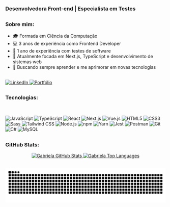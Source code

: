 ### Desenvolvedora Front-end | Especialista em Testes
##

### Sobre mim:

- 🎓 Formada em Ciência da Computação
- 💻 3 anos de experiência como Frontend Developer
- 📱 1 ano de experiência com testes de software
- 🔎 Atualmente focada em Next.js, TypeScript e desenvolvimento de sistemas web
- 🎯 Buscando sempre aprender e me aprimorar em novas tecnologias
  
<br>

<div>
  <a href="https://www.linkedin.com/in/gabrielajussana" target="_blank">
    <img src="https://img.shields.io/badge/-LinkedIn-%230077B5?style=for-the-badge&logo=linkedin&logoColor=white" alt="LinkedIn">
  </a> 
  <a href="https://gabrielajussana.netlify.app" target="_blank">
    <img src="https://img.shields.io/badge/-Portfólio-000?style=for-the-badge&logo=web&logoColor=white" alt="Portfólio">
  </a>
</div>

##

###  Tecnologias:

<div style="display: inline_block"><br>
  <p align="left">
    <img src="https://cdn.jsdelivr.net/gh/devicons/devicon/icons/javascript/javascript-original.svg" width="40" height="40" alt="JavaScript" />
    <img src="https://cdn.jsdelivr.net/gh/devicons/devicon/icons/typescript/typescript-original.svg" width="40" height="40" alt="TypeScript" />
    <img src="https://cdn.jsdelivr.net/gh/devicons/devicon/icons/react/react-original.svg" width="40" height="40" alt="React" />
    <img src="https://cdn.jsdelivr.net/gh/devicons/devicon/icons/nextjs/nextjs-original.svg" width="40" height="40" alt="Next.js" />
    <img src="https://cdn.jsdelivr.net/gh/devicons/devicon/icons/vuejs/vuejs-original.svg" width="40" height="40" alt="Vue.js" />
    <img src="https://cdn.jsdelivr.net/gh/devicons/devicon/icons/html5/html5-original.svg" width="40" height="40" alt="HTML5" />
    <img src="https://cdn.jsdelivr.net/gh/devicons/devicon/icons/css3/css3-original.svg" width="40" height="40" alt="CSS3" />
    <img src="https://cdn.jsdelivr.net/gh/devicons/devicon/icons/sass/sass-original.svg" width="40" height="40" alt="Sass" />
    <img src="https://cdn.jsdelivr.net/gh/devicons/devicon/icons/tailwindcss/tailwindcss-original.svg" width="40" height="40" alt="Tailwind CSS" />
    <img src="https://cdn.jsdelivr.net/gh/devicons/devicon/icons/nodejs/nodejs-original.svg" width="40" height="40" alt="Node.js" />
    <img src="https://cdn.jsdelivr.net/gh/devicons/devicon/icons/npm/npm-original-wordmark.svg" width="40" height="40" alt="npm" />
    <img src="https://cdn.jsdelivr.net/gh/devicons/devicon/icons/yarn/yarn-original.svg" width="40" height="40" alt="Yarn" />
    <img src="https://cdn.jsdelivr.net/gh/devicons/devicon/icons/jest/jest-plain.svg" width="40" height="40" alt="Jest" />
    <img src="https://cdn.jsdelivr.net/gh/devicons/devicon/icons/postman/postman-original.svg" width="40" height="40" alt="Postman" />
    <img src="https://cdn.jsdelivr.net/gh/devicons/devicon/icons/git/git-original.svg" width="40" height="40" alt="Git" />
    <img src="https://cdn.jsdelivr.net/gh/devicons/devicon/icons/csharp/csharp-original.svg" width="40" height="40" alt="C#" />
    <img src="https://cdn.jsdelivr.net/gh/devicons/devicon/icons/mysql/mysql-original.svg" width="40" height="40" alt="MySQL" />
  </p>
</div>

##

###  GitHub Stats:

<div align="center">
  <a href="https://github.com/gabrielajussana">
    <img height="180em" src="https://github-readme-stats.vercel.app/api?username=gabrielajussana&show_icons=true&theme=onedark&include_all_commits=true&count_private=true" alt="Gabriela GitHub Stats"/>
    <img height="180em" src="https://github-readme-stats.vercel.app/api/top-langs/?username=gabrielajussana&layout=compact&langs_count=7&theme=onedark" alt="Gabriela Top Languages"/>
  </a>
</div>

  ##
 ![Snake animation](https://github.com/gabrielajussana/gabrielajussana/blob/output/github-contribution-grid-snake.svg)
  
